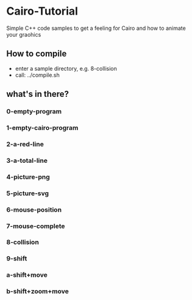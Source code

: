 # Cairo-Tutorial
Simple C++ code samples to get a feeling for Cairo and how to animate your graohics

## How to compile

 * enter a sample directory, e.g. 8-collision
 * call: ../compile.sh

## what's in there?

### 0-empty-program
### 1-empty-cairo-program
### 2-a-red-line
### 3-a-total-line
### 4-picture-png
### 5-picture-svg
### 6-mouse-position
### 7-mouse-complete
### 8-collision
### 9-shift
### a-shift+move
### b-shift+zoom+move
